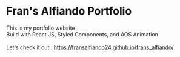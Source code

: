 # Fran's Alfiando Portfolio
This is my portfolio website <br>
Build with React JS, Styled Components, and AOS Animation <br><br>
Let's check it out : https://fransalfiando24.github.io/frans_alfiando/
